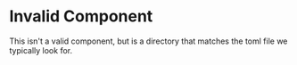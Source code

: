 # Invalid Component

This isn't a valid component, but is a directory that matches the toml file we typically look for.
